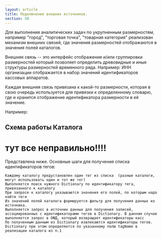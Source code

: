 ```yaml
---
layout: article
title: Подключение внешних источников.
section: 50
---
```


Для выполнения аналитических задач по укрупненным размерностям, например "город", "торговая точка", "товарная категория"
реализован механизм внешних связей, где значения размерностей отображаются в значения полей каталогов.

Внешняя связь -- это интерфейс отображения и/или группировки размерностей который позволяет определить древовидные и 
иные структуры размерностей временного ряда. Например: ИНН организации отображается в набор значений идентификаторов
кассовых аппаратов.

Каждая внешняя связь привязана к какой-то размерности, которая в свою очередь используется для привязки к определенному
словарю, где и хранится отображение идентификатора размерности в её значение.

Например:

## Схема работы Каталога

# тут все неправильно!!!!

Представлена ниже. Основные шаги для получения списка идентификаторов тегов: 

    Каждому каталогу предустановлен один тег из списка  (разные каталоги, могут использовать один и тот же тег)
    Выполняется поиск нужного Dictionary по идентификатору тега, привязанного к каталогу
    При запросе к каталогу указываются значения его полей, по которым надо найти теги
    Из значений полей каталога формируется фильтр для получения данных из источника. 
    Выполняется запрос в источник данных для получения записей, ассоциированных с идентификаторами тегов в Dictionary. В данном случае выполняется запрос в ОФД, который возвращает идентификаторы касс
    По полученным данным из Dictionary извлекаются идентификаторы тегов. Dictionary при этом определяется по указанному полю tagName в реализации каталога из п.1
